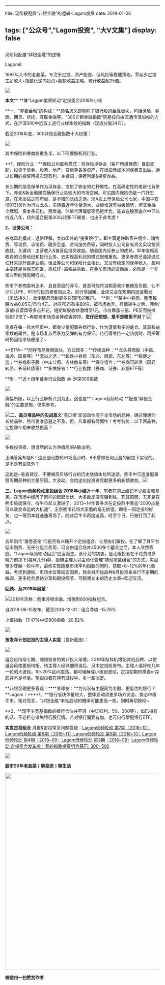 
---
title:   现阶段配置“非银金融”的逻辑-Lagom投资
date: 2019-01-06

tags: ["公众号","Lagom投资", "大V文集"]
display: false
---


## 



现阶段配置“非银金融”的逻辑




Lagom8




1997年入市的老韭菜，专注于定投、资产配置、低风险等稳健策略。零起步定投工薪收入+指数化逆向投资+超额收益策略，累计收益超25倍。


<img src="https://mmbiz.qpic.cn/mmbiz_png/ZB4WjgjLjJW3KtDibicU3BB1HNQ9lDS2M5oGRnchkNPRzYsc0Ua6CIu7rZH3vAficcBEPYHU9ZTPqkic1sicT8CaxQQ/640?wx_fmt=png" data-type="png" class="" data-ratio="0.05776173285198556" data-w="554"/>

**本文****&nbsp;**兼“Lagom低频轮动“定投组合2018年小结

**一、“非银金融”的构成：**顾名思义即剔除了银行股的金融版块，包括保险、券商、期货、信托、互联金融等。“300非银金融指数”则是按自由流通市值加权的方式，在沪深300中选取上述行业样本股的指数（现成分股34只）。



截至2018年底，300非银金融指数十大权重：

<img class="" data-copyright="0" data-ratio="0.578125" data-s="300,640" src="https://mmbiz.qpic.cn/mmbiz_png/ZB4WjgjLjJXsSYib9sZJARdOmgkd6gF4YUjJ6NH8j8pAX8BsCqBwE0u2hylwkjuicdlkVZuUzCxzCWpoXfSlmX7A/640?wx_fmt=png" data-type="png" data-w="512" style=""/>

其中保险和券商权重各半，以下简要解析两行业。



**1、保险行业：**保险公司盈利模式：将保险浮存金（客户所缴保费）自由支配，投资于债券、股票、地产、贷款等各类资产，在抵扣低成本的保费支出后，通过长期的投资回报实现盈利。关键词：保费利润&amp;投资收益。

长久期的低息保单作为浮存金，提供了安全的杠杆属性。在高确定性的老龄化背景下，养老&amp;新金融属性确保行业具较大的市场空间。可见国内保险仍是一门好生意，在未高估之前布局、是不错的长线之选。现A股上市保险公司七家，中国平安(601318)作为行业龙头，虽随着近年体量渐大、业绩增速有减缓趋势，但其金融全牌照、资本多元化、高增速、估值合理偏低等仍是优势。笔者在股票底仓中已长持近八年，场外组合配置300非银ETF联接、也出于此考虑！



**2、证券公司：**

券商盈利模式：通俗理解，类似国外的“投资银行”。即主营是赚取客户佣金、销售费、管理费、承销费、融资息差、咨询服务费等，同时投入公司自有资金实现投资收益。关键词：主营收入&amp;自营盘投资收益。随着国内证券业的成熟，早年依赖高收费的证券经纪和投行业务、去实现高利润的模式很难重现，更多券商已选择通过杠杆来提升自身业绩。但证券公司和保险行业相比、又没有稳定的保单收入，盈利主要还是得靠天吃饭。高杠杆=高权益乘数、在叠加市场的波动后，必然是一个非常典型的强周期行业。

熊市下券商盈利乏术，且自营盘的浮亏、甚至可能将当期营收冲抵摊至负数，让不少只认PE、ROE的投资者敬而远之。而行情回暖、业绩又会在短期内迅速爆发（无法持久），反倒能忽悠到更多只知PE的散户。&nbsp;&nbsp;**例：**某中小券商，熊市每股收益0.05元/市价4元、对应PE市盈率80倍，被市场抛弃。行情转牛之后，佣金/承销/自营盘等多点开花，短期每股收益激增至1元，市价爆涨三倍、PE反而被摊低到12倍了~再度被市场资金捧成香饽饽。**您仔细想想、是不是哪里不对？**<img src="https://res.wx.qq.com/mpres/htmledition/images/icon/common/emotion_panel/smiley/smiley_4.png" data-ratio="1" data-w="20" style="display:inline-block;width:20px;vertical-align:text-bottom;"/>

笔者在每一轮大熊市中，都会少量配置券商行业、作为谨慎看多的底仓。其高权益乘数的属性，是市场复苏后暴力反弹的有力保证。待行情维持一定热度时、再把筹码扔回给市场便是了~&nbsp;



**BTW~ **同样布局券商版块，方式很多：**传统品种：**龙头券商股（中信、海通、国泰等）**激进之选：**超跌小券商（东兴、西部、东北等）**稳健之选：**券商影子股（中山公用、吉林敖东等）**保守组合：**券商可转债（国君转债、长证转债等）**多快好省：**行业指数（券商、证券、非银ETF等）



**附：**近十四年证券行业指数 pk 沪深300指数

<img class="" data-copyright="0" data-ratio="0.6137123745819398" data-s="300,640" src="https://mmbiz.qpic.cn/mmbiz_png/ZB4WjgjLjJXsSYib9sZJARdOmgkd6gF4Y6M3baDGKMf9KAkEJWmbFwu4kRJQa87BxpeicCDdSQMYQAA1eEt0W5pw/640?wx_fmt=png" data-type="png" data-w="598" style=""/>

篇幅所限，以上行业解析点到为止。这也是** Lagom低频轮动 **配置“非银金融”的主要逻辑，仅供参考。

<img src="https://mmbiz.qpic.cn/mmbiz_png/ZB4WjgjLjJW3KtDibicU3BB1HNQ9lDS2M5oGRnchkNPRzYsc0Ua6CIu7rZH3vAficcBEPYHU9ZTPqkic1sicT8CaxQQ/640?wx_fmt=png" data-type="png" class="" data-ratio="0.05776173285198556" data-w="554" style="white-space: normal;"/>**二、高贝塔品种的实战意义**“高贝塔”即波动性高于全市场的品种，确非理想的长持品种、熊市更唯恐避之不及。但，凡事都有两面性！考考各位：以下两品种，定投哪个期末收益更高？

<img class="" data-copyright="0" data-ratio="0.5802047781569966" data-s="300,640" src="https://mmbiz.qpic.cn/mmbiz_png/ZB4WjgjLjJXv220VsicyjqzuWavRbibribjybMCLD5o6rHm26r0qiaP3ibCoDruz5mraweibD58kK0KL7IfC7rEe3TmA/640?wx_fmt=png" data-type="png" data-w="586" style=""/>

多数投资者，想当然的认为净值高的A胜出吧。

正确答案却是B！这还是经数轮市场高点时、B不曾做任何止盈的前提下实现的。是不是有些意外？

这也是~笔者建议、不要被高贝塔行业的历史估值水位所迷惑，熊市中可适度配置强周期品种的主要原因。大波动、会给逆向投资者贡献更多的超额收益。<img src="https://mmbiz.qpic.cn/mmbiz_png/ZB4WjgjLjJW3KtDibicU3BB1HNQ9lDS2M5oGRnchkNPRzYsc0Ua6CIu7rZH3vAficcBEPYHU9ZTPqkic1sicT8CaxQQ/640?wx_fmt=png" data-type="png" class="" data-ratio="0.05776173285198556" data-w="554" style="white-space: normal;"/>

**三、Lagom低频轮动定投组合 2018年小结**近十年、笔者在网上结识不少股友和基民。在市场中经历了同样的起起伏伏、大多数却没有赚到钱。究其原因，无非是在熊市极度保守、待牛市却又激进了。2013~14年曾多次在定投群中表态“2000点是可以改变命运的大机遇”，无奈熊市已将大家磨的毫无欲望。即便一同定投的好友、也一等回本就速速离场了。随此后牛市再度追高，时至今日、已被打回了起点。

<img class="" data-copyright="0" data-ratio="0.24339622641509434" data-s="300,640" src="https://mmbiz.qpic.cn/mmbiz_png/ZB4WjgjLjJXv220VsicyjqzuWavRbibribjQPOSf375vRCkpttcK4Q2ic2deQ3rDMTxcywoXQGXibNXTuIYaVdKql5A/640?wx_fmt=png" data-type="png" data-w="530" style=""/>

去年刚巧“蛋卷基金”问是否有兴趣开个定投组合、让朋友们跟投。在了解了其平台低申购费、无任何组合费用、可自由组合场外4500多个基金之后，本人欣然答应。“Lagom低频轮动组合”应运而生。该计划的初衷，是让跟投者在不花费过多精力前提下(每月几分钟)、跟随主理人以主动化管理“被动指数组合”的方式、实盘至少穿越一轮牛熊，最终实现跑赢市场平均指数的同时、获取&gt;8~12%的年化收益。考虑到通胀、市场水位等动态因素，我会对所投品种&amp;月投资金进行不定期的微调。更多组合思路分享和跟投细节、可翻阅文末的历史文章~欢迎交流。

**回顾、及2019年展望：**

<img class="" data-copyright="0" data-ratio="0.3986175115207373" data-s="300,640" src="https://mmbiz.qpic.cn/mmbiz_png/ZB4WjgjLjJXv220VsicyjqzuWavRbibribj5YiacFEI9GwibqkXagJ0GpyU8EamwDDgBt84HDibYpocgBmlFkWtHmbRQ/640?wx_fmt=png" data-type="png" data-w="434" style=""/>2018年风格：侧重非银金融、增强型800指数组合。



自2018-06-15发布、截至2018-12-31：组合净值&nbsp;-15.78%

上证指数&nbsp;-17.47%中证800指数&nbsp;-20.82%

<img class="" data-copyright="0" data-ratio="0.6015625" data-s="300,640" src="https://mmbiz.qpic.cn/mmbiz_png/ZB4WjgjLjJXv220VsicyjqzuWavRbibribjWy9erOfgsO0oU7eFZKnHqEKnA1HObGPEMCibhO2LSjDJiawtr679WW8g/640?wx_fmt=png" data-type="png" data-w="640" style=""/>



**按发车计划定投的主理人实盘**（最新截图）：

<img class="" data-copyright="0" data-ratio="0.41487279843444225" data-s="300,640" src="https://mmbiz.qpic.cn/mmbiz_png/ZB4WjgjLjJXv220VsicyjqzuWavRbibribjrH81SbdUOInlGeD4523F9fqXQ3rTiaPZvz9jaQJfT6iccZmMjW5EwCAA/640?wx_fmt=png" data-type="png" data-w="511" style=""/>

组合已持续七期、随跟投者的累计投入渐增，2019年拟择机增配其他品种、以使组合风格更趋均衡。待主理人经详细筛选后、月中定投前发布。主理人偏好吃几年一轮的大波段，10~20%区间震荡、都可理解成小级别波动，定投初期的横盘or探底并不是坏事。望跟投者在持有过程中、多一些淡定。

**非银金融更多答疑：****某球友：**为何没有主配同为金融、更低估的银行？**Lagom：****1、**银行版块体量较大，整体启动须更多场外资金、势必中级牛市。相对而言，“非银金融”率先启动的概率可能更高一些，到时再切换呗~

**2、**现不少宽基指数的银行仓位并不轻（中证红利、50、300等），如已持有的话、不必担心错失银行股行情。若对银行偏爱有加，也可自行增配银行ETF。



**实盘定投组合**&nbsp;月报&amp;定投常见问题答疑：[Lagom低频轮动 第7期〖2018~12〗](http://mp.weixin.qq.com/s?__biz=MzI3MDQ2NjY2Mw==&amp;mid=2247483979&amp;idx=1&amp;sn=3a9c7f541406219ac605acd1b9bb0bf5&amp;chksm=ead1e943dda66055210d838484c7a34c7873fc0c15be0e43acf9b4a77ad808b4e6e177c32f2d&amp;scene=21#wechat_redirect)[Lagom低频轮动 第6期〖2018~11〗](http://mp.weixin.qq.com/s?__biz=MzI3MDQ2NjY2Mw==&amp;mid=2247483933&amp;idx=1&amp;sn=f411e351e8000dd03689056d31cc3772&amp;chksm=ead1e915dda66003570a48425cfafc2a5e6961afc59ca3924247df50e2277e176332dd849afa&amp;scene=21#wechat_redirect)[Lagom低频轮动 第5期〖2018~10〗](http://mp.weixin.qq.com/s?__biz=MzI3MDQ2NjY2Mw==&amp;mid=2247483881&amp;idx=1&amp;sn=404a765bc4e0a600873043572dc46aa6&amp;chksm=ead1eae1dda663f7a19447fd9c6ebe0e4dc269d44ab2bd1455c32cc73e4b873bc6d844b367ea&amp;scene=21#wechat_redirect)[Lagom低频轮动 第4期〖2018~09〗](http://mp.weixin.qq.com/s?__biz=MzI3MDQ2NjY2Mw==&amp;mid=2247483854&amp;idx=1&amp;sn=bed3b569c0892b073cfe791f2cc2be86&amp;chksm=ead1eac6dda663d0cadd4c1d330a069e06ca75a87a469c6f7720dd49e292bf0007e8ddf26033&amp;scene=21#wechat_redirect)[Lagom低频轮动 第3期〖2018~08〗](http://mp.weixin.qq.com/s?__biz=MzI3MDQ2NjY2Mw==&amp;mid=2247483804&amp;idx=1&amp;sn=0be3d7dee7550963b1a8124d0877bc23&amp;chksm=ead1ea94dda66382c7b35997e48874f358f78bf61fa2d3f21588df9cd303f37ed09b11fef90b&amp;scene=21#wechat_redirect)[Lagom低频轮动 定投组合发车啦！](http://mp.weixin.qq.com/s?__biz=MzI3MDQ2NjY2Mw==&amp;mid=2247483768&amp;idx=1&amp;sn=f881618316d4350d97b9493d2ce20f56&amp;chksm=ead1ea70dda663664d7a9c55da1379a6741f0417c680154227dd88a06a0536c525d9f076e838&amp;scene=21#wechat_redirect)[我的指数投资组合基石: 300+500](http://mp.weixin.qq.com/s?__biz=MzI3MDQ2NjY2Mw==&amp;mid=2247483922&amp;idx=1&amp;sn=05d0b20b73c6fef08d7642caeafd3de5&amp;chksm=ead1e91adda6600c4aac8b9f32f9bdcd055974b0417983b6bb7823e81adc68e57b4f18f7ca03&amp;scene=21#wechat_redirect)

<img src="https://mmbiz.qpic.cn/mmbiz_png/ZB4WjgjLjJW3KtDibicU3BB1HNQ9lDS2M5oGRnchkNPRzYsc0Ua6CIu7rZH3vAficcBEPYHU9ZTPqkic1sicT8CaxQQ/640?wx_fmt=png" data-type="png" class="" data-ratio="0.05776173285198556" data-w="554"/>

**股市20年老韭菜丨聊投资丨聊生活**

<img class="" data-copyright="0" data-ratio="0.390625" data-s="300,640" data-type="png" data-w="640" src="https://mmbiz.qpic.cn/mmbiz_png/ZB4WjgjLjJW3KtDibicU3BB1HNQ9lDS2M5AHEoeiaz0dQ4NfIRjBMuXvyJn8dXWm7ftklb0xqheiaMia0zbkyMJiaKzA/640?wx_fmt=png" style="box-sizing: border-box !important;word-wrap: break-word !important;visibility: visible !important;width: 640px !important;"/>


**微信扫一扫赞赏作者**















